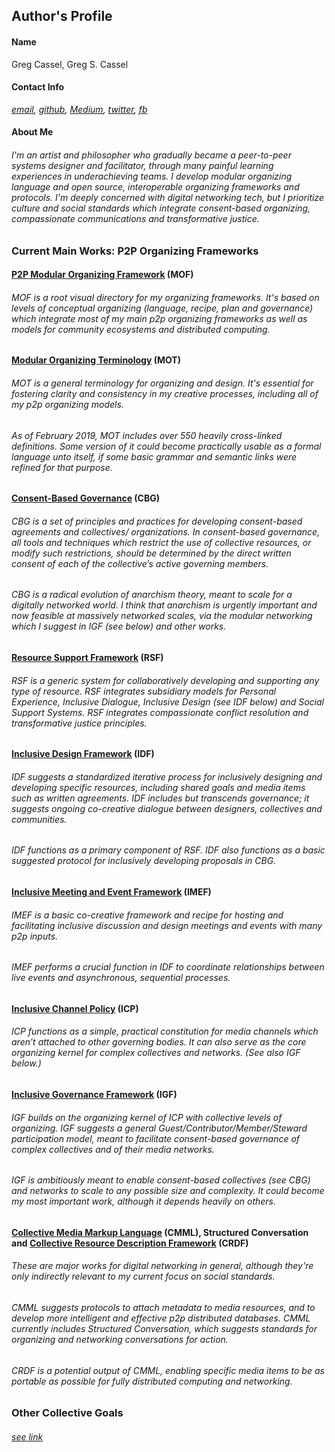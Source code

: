 ## Author's Profile 

#### Name
	
Greg Cassel, Greg S. Cassel
	
#### Contact Info
	
*[email](mailto:greg.cass1@gmail.com), [github](https://github.com/gcassel), [Medium](https://medium.com/@gregcassel_21265), [twitter](https://twitter.com/gregsc1), [fb](https://www.facebook.com/gscassel)*

#### About Me
	
###### I'm an artist and philosopher who gradually became a *peer-to-peer systems designer and facilitator*, through many painful learning experiences in underachieving teams.  I develop *modular organizing language* and open source, interoperable *organizing frameworks and protocols*.  I'm deeply concerned with digital networking tech, but I prioritize *culture* and *social standards* which integrate consent-based organizing, compassionate communications and transformative justice.
	
### Current Main Works: P2P Organizing Frameworks
		
#### [P2P Modular Organizing Framework](https://docs.google.com/drawings/d/1KZpc4_98IrJ0cjcFpkL5TcBug63fsTrT6i5eL2j5z80/edit?usp=sharing)  (MOF)
	
###### MOF is a root visual directory for my organizing frameworks.  It's based on levels of conceptual organizing (*language, recipe, plan and governance*) which integrate most of my main p2p organizing frameworks as well as models for community ecosystems and distributed computing.

#### [Modular Organizing Terminology](https://github.com/gcassel/Modular-Organizing-Terminology) (MOT)
	
###### MOT is a general terminology for organizing and design.  It's essential for fostering clarity and consistency in my creative processes, including all of my p2p organizing models.
		
###### As of February 2019, MOT includes over 550 heavily cross-linked definitions. Some version of it could become practically usable as a formal language unto itself, if some basic grammar and semantic links were refined for that purpose.	

#### [Consent-Based Governance](https://docs.google.com/document/d/1c_xWEIay-2jyJ3Rqb6OgTxoZBJfjNW4d6w6ukXyeJk4/edit?usp=sharing) (CBG)
		
###### CBG is a set of principles and practices for developing consent-based agreements and collectives/ organizations.  In consent-based governance, *all* tools and techniques which restrict the use of collective resources, or modify such restrictions, should be determined by the direct written consent of each of the collective’s active governing members.
		
###### CBG is a radical evolution of anarchism theory, meant to scale for a digitally networked world.  I think that anarchism is urgently important and *now feasible* at massively networked scales, via the modular networking which I suggest in IGF (see below) and other works.
		
#### [Resource Support Framework](https://docs.google.com/drawings/d/1frX5ay_adnhdmaSbqCr-Z63_f1o7xyZN4e8IdI2hcts/edit?usp=sharing) (RSF)

###### RSF is a generic system for collaboratively developing and supporting any type of resource.  RSF integrates subsidiary models for Personal Experience, Inclusive Dialogue, Inclusive Design (see IDF below) and Social Support Systems.  RSF integrates compassionate conflict resolution and transformative justice principles.

#### [Inclusive Design Framework](https://docs.google.com/document/d/1E5V8LggadbbAaJw9tK_OT22VyciO4OE9ml1fiXYyfmk/edit?usp=sharing)  (IDF)
	
###### IDF suggests a standardized iterative process for inclusively designing and developing specific resources, including shared goals and media items such as written agreements.  IDF includes but transcends governance; it suggests ongoing co-creative dialogue between designers, collectives and communities.
		
###### IDF functions as a primary component of RSF. IDF also functions as a basic suggested protocol for inclusively developing proposals in CBG.
		
#### [Inclusive Meeting and Event Framework](https://docs.google.com/document/d/1bsobPV43r4rZ1GBkxmtwl1j7Zdn6qQhJZD0ta85Kw2I/edit?usp=sharing) (IMEF)
	
###### IMEF is a basic co-creative framework and recipe for hosting and facilitating inclusive discussion and design meetings and events with many p2p inputs.  
		
###### IMEF performs a crucial function in IDF to coordinate relationships between live events and asynchronous, sequential processes.
	
#### [Inclusive Channel Policy](https://docs.google.com/document/d/1w9OkvXv7A89bySQT9e8iFWWp1TIkhUCUpTI6PwRpX20/edit?usp=sharing) (ICP)
		
###### ICP functions as a simple, practical constitution for media channels which aren’t attached to other governing bodies.  It can also serve as the core organizing kernel for complex collectives and networks. (See also IGF below.)
	
#### [Inclusive Governance Framework](https://docs.google.com/document/d/1cU0557pbNOAI2eco2Ura3HXdxC2v-SJBWMHYaGMHMtA/edit?usp=sharing) (IGF)

###### IGF builds on the organizing kernel of ICP with collective levels of organizing.  IGF suggests a general *Guest/Contributor/Member/Steward* participation model, meant to facilitate consent-based governance of complex collectives and of their media networks.

###### IGF is ambitiously meant to enable consent-based collectives (see CBG) and networks to scale to any possible size and complexity.  It could become my most important work, although it depends heavily on others.
		
#### [Collective Media Markup Language](https://docs.google.com/document/d/1H55a5TncjaXhyBi9Bf-Uwslce5_FRhOY3BUk5t1rbRg/edit?usp=sharing) (CMML), Structured Conversation and [Collective Resource Description Framework](https://github.com/gcassel/Models/blob/master/collective-resource-description-framework.md) (CRDF)
	
###### These are major works for digital networking in general, although they're only indirectly relevant to my current focus on social standards.
		
###### *CMML* suggests protocols to attach metadata to media resources, and to develop more intelligent and effective p2p distributed databases. CMML currently includes Structured Conversation, which suggests standards for organizing and networking conversations for action. 
###### *CRDF* is a potential output of CMML, enabling specific media items to be as portable as possible for fully distributed computing and networking.
					
### Other Collective Goals
###### *[see link](https://github.com/gcassel/Essays/blob/master/collective-goals.md)*






